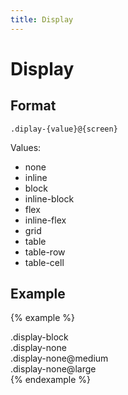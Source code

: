 ```yaml
---
title: Display
---
```


# Display

## Format

```
.diplay-{value}@{screen}
```

Values:

- none
- inline
- block
- inline-block
- flex
- inline-flex
- grid
- table
- table-row
- table-cell

## Example

{% example %}
<div class="display-block padding-3">
  .display-block
</div>
<div class="display-none padding-3">
  .display-none
</div>
<div class="display-none display-block@medium padding-3">
  .display-none@medium
</div>
<div class="display-none@large padding-3">
  .display-none@large
</div>
{% endexample %}
